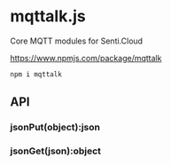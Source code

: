 # mqttalk.js
Core MQTT modules for Senti.Cloud

https://www.npmjs.com/package/mqttalk

```sh
npm i mqttalk
```

## API

### jsonPut(object):json

### jsonGet(json):object



